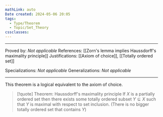 ```yaml
---
mathLink: auto
Date created: 2024-05-06 20:05
tags:
  - Type/Theorem
  - Topic/Set_Theory
cssclasses:
---
```


---

Proved by: _Not applicable_
References: [[Zorn's lemma implies Haussdorff's maximality principle]]
Justifications: [[Axiom of choice]], [[Totally ordered set]]

Specializations: _Not applicable_
Generalizations: _Not applicable_

---

This theorem is a logical equivalent to the axiom of choice.

> [!quote] Theorem: Haussdorff's maximality principle
> If $X$ is a partially ordered set then there exists some totally ordered subset $Y\subseteq X$ such that $Y$ is maximal with respect to set inclusion. (There is no bigger totally ordered set that contains $Y$)


